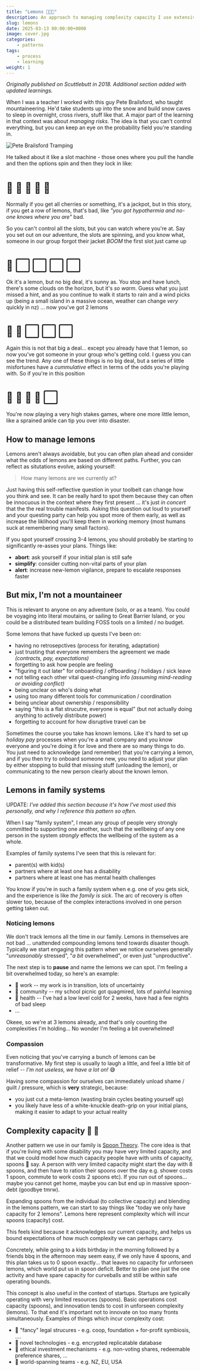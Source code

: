```yaml
---
title: "Lemons 🍋🍋🍋"
description: An approach to managing complexity capacity I use extensively in all domains of my life
slug: lemons
date: 2025-03-13 00:00:00+0000
image: cover.jpg
categories:
    - patterns
tags:
    - process
    - learning
weight: 1
---
```


_Originally published on Scuttlebutt in 2018. Additional section added with
updated learnings._


When I was a teacher I worked with this guy Pete Brailsford, who taught
mountaineering. He'd take students up into the snow and build snow caves to
sleep in overnight, cross rivers, stuff like that. A major part of the learning
in that context was about _managing risks_. The idea is that you can't control
everything, but you can keep an eye on the probability field you're standing
in.

![Pete Brailsford Tramping](pete_tramping.jpeg)

He talked about it like a slot machine - those ones where you pull the handle
and then the options spin and then they lock in like:

# :cherries: :lemon: :cherries: :cherries: :green_apple:

Normally if you get all cherries or something, it's a jackpot, but in this
story, if you get a row of lemons, that's bad, like _"you got hypothermia and
no-one knows where you are"_ bad.

So you can't control all the slots, but you can watch where you're at. Say you
set out on our adventure, the slots are spinning, and you know what, someone in
our group forgot their jacket _BOOM_ the first slot just came up

# :lemon: :white_large_square: :white_large_square: :white_large_square: :white_large_square:

Ok it's a lemon, but no big deal, it's sunny as. You stop and have lunch,
there's some clouds on the horizon, but it's _so warm_. Guess what you just
missed a hint, and as you continue to walk it starts to rain and a wind picks
up (being a small island in a massive ocean, weather can change _very_ quickly
in nz) ... now you've got 2 lemons

# :lemon: :lemon: :white_large_square: :white_large_square: :white_large_square: 

Again this is not that big a deal... except you already have that 1 lemon, so
now you've got someone in your group who's getting cold. I guess you can see the
trend. Any one of these things is no big deal, but a series of little
misfortunes have a _cummulative_ effect in terms of the odds you're playing
with. So if you're in this position

# :lemon: :lemon: :lemon: :lemon: :white_large_square:

You're now playing a very high stakes games, where one more little lemon, like a
sprained ankle can tip you over into disaster.


## How to manage lemons

Lemons aren't always avoidable, but you can often plan ahead and consider what
the odds of lemons are based on different paths. Further, you can reflect as
situtations evolve, asking yourself:

> How many lemons are we currently at?

Just having this self-reflective question in your toolbelt can change how you
think and see. It can be really hard to spot them because they can often be
innocuous in the context where they first present ... it's just _in concert_
that the the real trouble manifests. Asking this question out loud to yourself
and your questing party can help you spot more of them early, as well as
increase the liklihood you'll keep them in working memory (most humans suck at
remembering many small factors).


If you spot yourself crossing 3-4 lemons, you should probably be starting to
significantly re-asses your plans. Things like:
- **abort**: ask yourself if your initial plan is still safe
- **simplify**: consider cutting non-vital parts of your plan
- **alert**: increase new-lemon vigilance, prepare to escalate responses faster


## But mix, I'm not a mountaineer

This is relevant to anyone on any adventure (solo, or as a team). You could be
voyaging into literal moutains, or sailing to Great Barrier Island, or you could
be a distributed team building FOSS tools on a limited / no budget.

Some lemons that have fucked up quests I've been on:
- having no retrosepctives (process for iterating, adaptation)
- just trusting that everyone remembers the agreement we made _(contracts, pay,
  expectations)_
- forgetting to ask how people are feeling
- "figuring it out later" for onboarding / offboarding / holidays / sick leave
- not telling each other vital quest-changing info _(assuming mind-reading or
  avoiding conflict)_
- being unclear on who's doing what
- using too many different tools for communication / coordination
- being unclear about ownership / responsibility
- saying "this is a flat strucutre, everyone is equal" (but not actually doing
  anything to actively distribute power)
- forgetting to account for how disruptive travel can be

Sometimes the course you take has known lemons. Like it's hard to set up
_holiday pay_ processes when you're a small company and you know everyone and
you're doing it for love and there are so many things to do. You just need to
acknowledge (and remember) that you're carrying a lemon, and if you then try to
onboard someone new, you need to adjust your plan by either stopping to build
that missing stuff (unloading the lemon), or communicating to the new person
clearly about the known lemon.


## Lemons in family systems

UPDATE: _I've added this section because it's how I've most used this
personally, and why I reference this pattern so often._

When I say "family system", I mean any group of people very strongly committed
to supporting one another, such that the wellbeing of any one person in the
system *strongly* effects the wellbeing of the system as a whole.

Examples of family systems I've seen that this is relevant for:
- parent(s) with kid(s)
- partners where at least one has a disability
- partners where at least one has mental health challenges


You know if you're in such a family system when e.g. one of you gets sick, and
the experience is like *the family is sick*. The arc of recovery is often slower
too, because of the complex interactions involved in one person getting taken
out.

### Noticing lemons

We don't track lemons all the time in our family. Lemons in themselves are not
bad ... unattended compounding lemons tend towards disaster though. Typically we
start engaging this pattern when we notice ourselves generally "*unreasonably* stressed",
"*a bit* overwhelmed", or even just "unproductive".

The next step is to **pause** and name the lemons we can spot. I'm feeling a bit
overwhelmed today, so here's an example:
- :lemon: work -- my work is in transition, lots of uncertainty
- :lemon: community -- my school picnic got quagmired, lots of painful learning
- :lemon: health -- I've had a low level cold for 2 weeks, have had a few nights
  of bad sleep
- ...

Okeee, so we're at 3 lemons already, and that's only counting the complexities
I'm holding... No wonder I'm feeling a bit overwhelmed! 

### Compassion

Even noticing that you've carrying a bunch of lemons can be transformative. My
first step is usually to laugh a little, and feel a little bit of relief -- _I'm
not useless, we have a lot on!_ :sweat_smile:

Having some compassion for ourselves can immediately unload shame / guilt /
pressure, which is **very** strategic, because:
- you just cut a meta-lemon (wasting brain cycles beating yourself up)
- you likely have less of a white-knuckle death-grip on your initial plans,
  making it easier to adapt to your actual reality


## Complexity capacity :lemon: :spoon:

Another pattern we use in our family is [Spoon
Theory](https://en.wikipedia.org/wiki/Spoon_theory). The core idea is that if
you're living with some disability you may have very limited capacity, and that
we could model how much capacity people have with units of capacity, spoons
:spoon: say. A person with very limited capacity might start the day with 8
spoons, and then have to ration their spoons over the day e.g. shower costs 1
spoon, commute to work costs 2 spoons etc). If you run out of spoons... maybe
you cannot get home, maybe you can but end up in massive spoon-debt (goodbye
tmrw).

Expanding spoons from the individual (to collective capacity) and blending in
the lemons pattern, we can start to say things like "today we only have capacity
for 2 lemons". Lemons here represent complexity which will incur spoons
(capacity) cost.

This feels kind because it acknowledges our current capacity, and helps us bound
expectations of how much complexity we can perhaps carry.

Concretely, while going to a kids birthday in the morning followed by a friends bbq
in the afternoon may seem easy, if we only have 4 spoons, and
this plan takes us to 0 spoon exactly... that leaves no capacity for unforseen
lemons, which world put us in spoon deficit. Better to plan one just the one
activity and have spare capacity for curveballs and still be within safe
operating bounds.

This concept is also useful in the context of startups. Startups are typically
operating with very limited resources (spoons). Basic operations cost capacity
(spoons), and innovation tends to cost in unforseen complexity (lemons). To that
end it's important not to innovate on too many fronts simultaneously. Examples of
things which incur complexity cost:
- :lemon: "fancy" legal strucures - e.g. coop, foundation + for-profit symbiosis, ....
- :lemon: novel technologies - e.g. encrypted replicatable database
- :lemon: ethical investment mechanisms - e.g. non-voting shares, redeemable preference shares, ...
- :lemon: world-spanning teams - e.g. NZ, EU, USA

